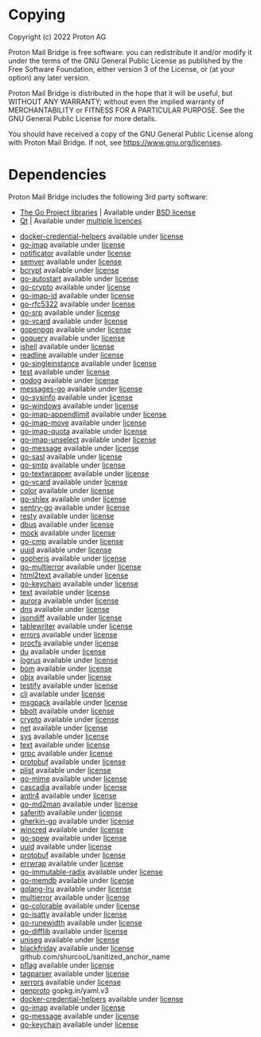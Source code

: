 # Copying
Copyright (c) 2022 Proton AG

Proton Mail Bridge is free software: you can redistribute it and/or modify it
under the terms of the GNU General Public License as published by the Free
Software Foundation, either version 3 of the License, or (at your option) any
later version.

Proton Mail Bridge is distributed in the hope that it will be useful, but WITHOUT ANY
WARRANTY; without even the implied warranty of MERCHANTABILITY or FITNESS FOR A
PARTICULAR PURPOSE. See the GNU General Public License for more details.

You should have received a copy of the GNU General Public License along with
Proton Mail Bridge. If not, see https://www.gnu.org/licenses.


# Dependencies
Proton Mail Bridge includes the following 3rd party software:

* [The Go Project libraries](https://golang.org/project/) | Available under [BSD license](https://golang.org/LICENSE)
* [Qt](https://www.qt.io/)                                | Available under [multiple licences](https://www.qt.io/licensing)

<!-- START AUTOGEN -->
* [docker-credential-helpers](https://github.com/docker/docker-credential-helpers) available under [license](https://github.com/docker/docker-credential-helpers/blob/master/LICENSE) 
* [go-imap](https://github.com/emersion/go-imap) available under [license](https://github.com/emersion/go-imap/blob/master/LICENSE) 
* [notificator](https://github.com/0xAX/notificator) available under [license](https://github.com/0xAX/notificator/blob/master/LICENSE) 
* [semver](https://github.com/Masterminds/semver/v3) available under [license](https://github.com/Masterminds/semver/v3/blob/master/LICENSE) 
* [bcrypt](https://github.com/ProtonMail/bcrypt) available under [license](https://github.com/ProtonMail/bcrypt/blob/master/LICENSE) 
* [go-autostart](https://github.com/ProtonMail/go-autostart) available under [license](https://github.com/ProtonMail/go-autostart/blob/master/LICENSE) 
* [go-crypto](https://github.com/ProtonMail/go-crypto) available under [license](https://github.com/ProtonMail/go-crypto/blob/master/LICENSE) 
* [go-imap-id](https://github.com/ProtonMail/go-imap-id) available under [license](https://github.com/ProtonMail/go-imap-id/blob/master/LICENSE) 
* [go-rfc5322](https://github.com/ProtonMail/go-rfc5322) available under [license](https://github.com/ProtonMail/go-rfc5322/blob/master/LICENSE) 
* [go-srp](https://github.com/ProtonMail/go-srp) available under [license](https://github.com/ProtonMail/go-srp/blob/master/LICENSE) 
* [go-vcard](https://github.com/ProtonMail/go-vcard) available under [license](https://github.com/ProtonMail/go-vcard/blob/master/LICENSE) 
* [gopenpgp](https://github.com/ProtonMail/gopenpgp/v2) available under [license](https://github.com/ProtonMail/gopenpgp/v2/blob/master/LICENSE) 
* [goquery](https://github.com/PuerkitoBio/goquery) available under [license](https://github.com/PuerkitoBio/goquery/blob/master/LICENSE) 
* [ishell](https://github.com/abiosoft/ishell) available under [license](https://github.com/abiosoft/ishell/blob/master/LICENSE) 
* [readline](https://github.com/abiosoft/readline) available under [license](https://github.com/abiosoft/readline/blob/master/LICENSE) 
* [go-singleinstance](https://github.com/allan-simon/go-singleinstance) available under [license](https://github.com/allan-simon/go-singleinstance/blob/master/LICENSE) 
* [test](https://github.com/chzyer/test) available under [license](https://github.com/chzyer/test/blob/master/LICENSE) 
* [godog](https://github.com/cucumber/godog) available under [license](https://github.com/cucumber/godog/blob/master/LICENSE) 
* [messages-go](https://github.com/cucumber/messages-go/v16) available under [license](https://github.com/cucumber/messages-go/v16/blob/master/LICENSE) 
* [go-sysinfo](https://github.com/elastic/go-sysinfo) available under [license](https://github.com/elastic/go-sysinfo/blob/master/LICENSE) 
* [go-windows](https://github.com/elastic/go-windows) available under [license](https://github.com/elastic/go-windows/blob/master/LICENSE) 
* [go-imap-appendlimit](https://github.com/emersion/go-imap-appendlimit) available under [license](https://github.com/emersion/go-imap-appendlimit/blob/master/LICENSE) 
* [go-imap-move](https://github.com/emersion/go-imap-move) available under [license](https://github.com/emersion/go-imap-move/blob/master/LICENSE) 
* [go-imap-quota](https://github.com/emersion/go-imap-quota) available under [license](https://github.com/emersion/go-imap-quota/blob/master/LICENSE) 
* [go-imap-unselect](https://github.com/emersion/go-imap-unselect) available under [license](https://github.com/emersion/go-imap-unselect/blob/master/LICENSE) 
* [go-message](https://github.com/emersion/go-message) available under [license](https://github.com/emersion/go-message/blob/master/LICENSE) 
* [go-sasl](https://github.com/emersion/go-sasl) available under [license](https://github.com/emersion/go-sasl/blob/master/LICENSE) 
* [go-smtp](https://github.com/emersion/go-smtp) available under [license](https://github.com/emersion/go-smtp/blob/master/LICENSE) 
* [go-textwrapper](https://github.com/emersion/go-textwrapper) available under [license](https://github.com/emersion/go-textwrapper/blob/master/LICENSE) 
* [go-vcard](https://github.com/emersion/go-vcard) available under [license](https://github.com/emersion/go-vcard/blob/master/LICENSE) 
* [color](https://github.com/fatih/color) available under [license](https://github.com/fatih/color/blob/master/LICENSE) 
* [go-shlex](https://github.com/flynn-archive/go-shlex) available under [license](https://github.com/flynn-archive/go-shlex/blob/master/LICENSE) 
* [sentry-go](https://github.com/getsentry/sentry-go) available under [license](https://github.com/getsentry/sentry-go/blob/master/LICENSE) 
* [resty](https://github.com/go-resty/resty/v2) available under [license](https://github.com/go-resty/resty/v2/blob/master/LICENSE) 
* [dbus](https://github.com/godbus/dbus) available under [license](https://github.com/godbus/dbus/blob/master/LICENSE) 
* [mock](https://github.com/golang/mock) available under [license](https://github.com/golang/mock/blob/master/LICENSE) 
* [go-cmp](https://github.com/google/go-cmp) available under [license](https://github.com/google/go-cmp/blob/master/LICENSE) 
* [uuid](https://github.com/google/uuid) available under [license](https://github.com/google/uuid/blob/master/LICENSE) 
* [gopherjs](https://github.com/gopherjs/gopherjs) available under [license](https://github.com/gopherjs/gopherjs/blob/master/LICENSE) 
* [go-multierror](https://github.com/hashicorp/go-multierror) available under [license](https://github.com/hashicorp/go-multierror/blob/master/LICENSE) 
* [html2text](https://github.com/jaytaylor/html2text) available under [license](https://github.com/jaytaylor/html2text/blob/master/LICENSE) 
* [go-keychain](https://github.com/keybase/go-keychain) available under [license](https://github.com/keybase/go-keychain/blob/master/LICENSE) 
* [text](https://github.com/kr/text) available under [license](https://github.com/kr/text/blob/master/LICENSE) 
* [aurora](https://github.com/logrusorgru/aurora) available under [license](https://github.com/logrusorgru/aurora/blob/master/LICENSE) 
* [dns](https://github.com/miekg/dns) available under [license](https://github.com/miekg/dns/blob/master/LICENSE) 
* [jsondiff](https://github.com/nsf/jsondiff) available under [license](https://github.com/nsf/jsondiff/blob/master/LICENSE) 
* [tablewriter](https://github.com/olekukonko/tablewriter) available under [license](https://github.com/olekukonko/tablewriter/blob/master/LICENSE) 
* [errors](https://github.com/pkg/errors) available under [license](https://github.com/pkg/errors/blob/master/LICENSE) 
* [procfs](https://github.com/prometheus/procfs) available under [license](https://github.com/prometheus/procfs/blob/master/LICENSE) 
* [du](https://github.com/ricochet2200/go-disk-usage/du) available under [license](https://github.com/ricochet2200/go-disk-usage/du/blob/master/LICENSE) 
* [logrus](https://github.com/sirupsen/logrus) available under [license](https://github.com/sirupsen/logrus/blob/master/LICENSE) 
* [bom](https://github.com/ssor/bom) available under [license](https://github.com/ssor/bom/blob/master/LICENSE) 
* [objx](https://github.com/stretchr/objx) available under [license](https://github.com/stretchr/objx/blob/master/LICENSE) 
* [testify](https://github.com/stretchr/testify) available under [license](https://github.com/stretchr/testify/blob/master/LICENSE) 
* [cli](https://github.com/urfave/cli/v2) available under [license](https://github.com/urfave/cli/v2/blob/master/LICENSE) 
* [msgpack](https://github.com/vmihailenco/msgpack/v5) available under [license](https://github.com/vmihailenco/msgpack/v5/blob/master/LICENSE) 
* [bbolt](https://go.etcd.io/bbolt) available under [license](https://github.com/etcd-io/bbolt/blob/master/LICENSE) 
* [crypto](https://golang.org/x/crypto) available under [license](https://cs.opensource.google/go/x/crypto/+/master:LICENSE) 
* [net](https://golang.org/x/net) available under [license](https://cs.opensource.google/go/x/net/+/master:LICENSE) 
* [sys](https://golang.org/x/sys) available under [license](https://cs.opensource.google/go/x/sys/+/master:LICENSE) 
* [text](https://golang.org/x/text) available under [license](https://cs.opensource.google/go/x/text/+/master:LICENSE) 
* [grpc](https://google.golang.org/grpc) available under [license](https://github.com/grpc/grpc-go/blob/master/LICENSE) 
* [protobuf](https://google.golang.org/protobuf) available under [license](https://github.com/protocolbuffers/protobuf/blob/main/LICENSE) 
* [plist](https://howett.net/plist) available under [license](https://github.com/DHowett/go-plist/blob/main/LICENSE) 
* [go-mime](https://github.com/ProtonMail/go-mime) available under [license](https://github.com/ProtonMail/go-mime/blob/master/LICENSE) 
* [cascadia](https://github.com/andybalholm/cascadia) available under [license](https://github.com/andybalholm/cascadia/blob/master/LICENSE) 
* [antlr4](https://github.com/antlr/antlr4) available under [license](https://github.com/antlr/antlr4/blob/master/LICENSE) 
* [go-md2man](https://github.com/cpuguy83/go-md2man/v2) available under [license](https://github.com/cpuguy83/go-md2man/v2/blob/master/LICENSE) 
* [saferith](https://github.com/cronokirby/saferith) available under [license](https://github.com/cronokirby/saferith/blob/master/LICENSE) 
* [gherkin-go](https://github.com/cucumber/gherkin-go/v19) available under [license](https://github.com/cucumber/gherkin-go/v19/blob/master/LICENSE) 
* [wincred](https://github.com/danieljoos/wincred) available under [license](https://github.com/danieljoos/wincred/blob/master/LICENSE) 
* [go-spew](https://github.com/davecgh/go-spew) available under [license](https://github.com/davecgh/go-spew/blob/master/LICENSE) 
* [uuid](https://github.com/gofrs/uuid) available under [license](https://github.com/gofrs/uuid/blob/master/LICENSE) 
* [protobuf](https://github.com/golang/protobuf) available under [license](https://github.com/golang/protobuf/blob/master/LICENSE) 
* [errwrap](https://github.com/hashicorp/errwrap) available under [license](https://github.com/hashicorp/errwrap/blob/master/LICENSE) 
* [go-immutable-radix](https://github.com/hashicorp/go-immutable-radix) available under [license](https://github.com/hashicorp/go-immutable-radix/blob/master/LICENSE) 
* [go-memdb](https://github.com/hashicorp/go-memdb) available under [license](https://github.com/hashicorp/go-memdb/blob/master/LICENSE) 
* [golang-lru](https://github.com/hashicorp/golang-lru) available under [license](https://github.com/hashicorp/golang-lru/blob/master/LICENSE) 
* [multierror](https://github.com/joeshaw/multierror) available under [license](https://github.com/joeshaw/multierror/blob/master/LICENSE) 
* [go-colorable](https://github.com/mattn/go-colorable) available under [license](https://github.com/mattn/go-colorable/blob/master/LICENSE) 
* [go-isatty](https://github.com/mattn/go-isatty) available under [license](https://github.com/mattn/go-isatty/blob/master/LICENSE) 
* [go-runewidth](https://github.com/mattn/go-runewidth) available under [license](https://github.com/mattn/go-runewidth/blob/master/LICENSE) 
* [go-difflib](https://github.com/pmezard/go-difflib) available under [license](https://github.com/pmezard/go-difflib/blob/master/LICENSE) 
* [uniseg](https://github.com/rivo/uniseg) available under [license](https://github.com/rivo/uniseg/blob/master/LICENSE) 
* [blackfriday](https://github.com/russross/blackfriday/v2) available under [license](https://github.com/russross/blackfriday/v2/blob/master/LICENSE) 
github.com/shurcooL/sanitized_anchor_name
* [pflag](https://github.com/spf13/pflag) available under [license](https://github.com/spf13/pflag/blob/master/LICENSE) 
* [tagparser](https://github.com/vmihailenco/tagparser) available under [license](https://github.com/vmihailenco/tagparser/blob/master/LICENSE) 
* [xerrors](https://golang.org/x/xerrors) available under [license](https://cs.opensource.google/go/x/xerrors/+/master:LICENSE) 
* [genproto](https://google.golang.org/genproto)
gopkg.in/yaml.v3
* [docker-credential-helpers](https://github.com/ProtonMail/docker-credential-helpers) available under [license](https://github.com/ProtonMail/docker-credential-helpers/blob/master/LICENSE) 
* [go-imap](https://github.com/ProtonMail/go-imap) available under [license](https://github.com/ProtonMail/go-imap/blob/master/LICENSE) 
* [go-message](https://github.com/ProtonMail/go-message) available under [license](https://github.com/ProtonMail/go-message/blob/master/LICENSE) 
* [go-keychain](https://github.com/cuthix/go-keychain) available under [license](https://github.com/cuthix/go-keychain/blob/master/LICENSE) 
<!-- END AUTOGEN -->
